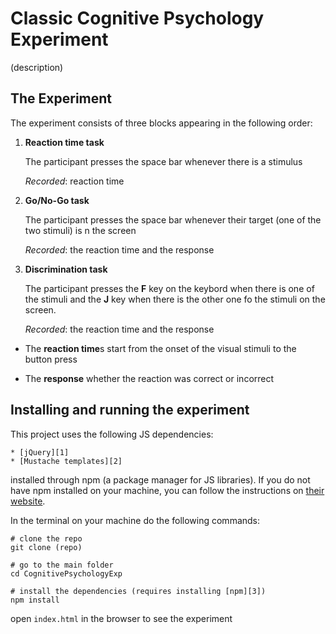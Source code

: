 # Classic Cognitive Psychology Experiment

(description)

## The Experiment

The experiment consists of three blocks appearing in the following order:


1. **Reaction time task**

	The participant presses the space bar whenever there is a stimulus

	*Recorded*: reaction time

2. **Go/No-Go task**
	
	The participant presses the space bar whenever their target (one of the two stimuli) is n the screen

	*Recorded*: the reaction time and the response

3. **Discrimination task**

	The participant presses the **F** key on the keybord when there is one of the stimuli and the **J** key when there is the other one fo the stimuli on the screen.

	*Recorded*: the reaction time and the response


* The **reaction time**s start from the onset of the visual stimuli to the button press

* The **response** whether the reaction was correct or incorrect


## Installing and running the experiment


This project uses the following JS dependencies:

	* [jQuery][1]
	* [Mustache templates][2]

installed through npm (a package manager for JS libraries). If you do not have npm installed on your machine, you can follow the instructions on [their website][3].


In the terminal on your machine do the following commands:

```
# clone the repo
git clone (repo)

# go to the main folder
cd CognitivePsychologyExp

# install the dependencies (requires installing [npm][3])
npm install
```

open `index.html` in the browser to see the experiment



[1]: https://jquery.com/ "jQuery"
[2]: https://github.com/janl/mustache.js "Mustache"
[3]: https://www.npmjs.com/ "npm"
